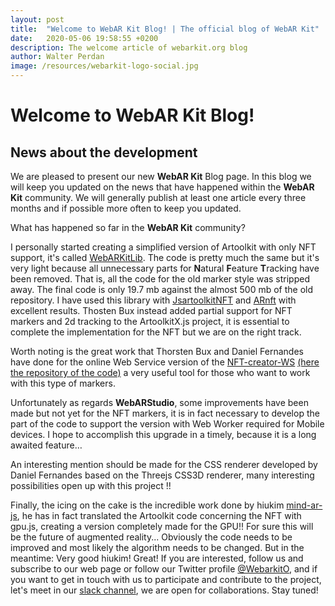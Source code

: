 ```yaml
---
layout: post
title:  "Welcome to WebAR Kit Blog! | The official blog of WebAR Kit"
date:   2020-05-06 19:58:55 +0200
description: The welcome article of webarkit.org blog
author: Walter Perdan
image: /resources/webarkit-logo-social.jpg
---
```

# Welcome to WebAR Kit Blog!
## News about the development

We are pleased to present our new **WebAR Kit** Blog page. In this blog we will keep you updated on the news that have happened within the **WebAR Kit** community. We will generally publish at least one article every three months and if possible more often to keep you updated.

What has happened so far in the **WebAR Kit** community?

I personally started creating a simplified version of Artoolkit with only NFT support, it's called [WebARKitLib](https://github.com/webarkit/WebARKitLib). The code is pretty much the same but it's very light because all unnecessary parts for **N**atural **F**eature **T**racking have been removed. That is, all the code for the old marker style was stripped away. The final code is only 19.7 mb against the almost 500 mb of the old repository. I have used this library with [JsartoolkitNFT](https://github.com/webarkit/jsartoolkitNFT) and [ARnft](https://github.com/webarkit/ARnft) with excellent results.
Thosten Bux instead added partial support for NFT markers and 2d tracking to the ArtoolkitX.js project, it is essential to complete the implementation for the NFT but we are on the right track.

Worth noting is the great work that Thorsten Bux and Daniel Fernandes have done for the online Web Service version of the [NFT-creator-WS](http://nftcreator.tripod-digital.co.nz/) [(here the repository of the code)](https://github.com/webarkit/NFT-Creator-WS) a very useful tool for those who want to work with this type of markers.

Unfortunately as regards **WebARStudio**, some improvements have been made but not yet for the NFT markers, it is in fact necessary to develop the part of the code to support the version with Web Worker required for Mobile devices. I hope to accomplish this upgrade in a timely, because it is a long awaited feature…

An interesting mention should be made for the CSS renderer developed by Daniel Fernandes based on the Threejs CSS3D renderer, many interesting possibilities open up with this project !!

Finally, the icing on the cake is the incredible work done by hiukim [mind-ar-js](https://github.com/webarkit/mind-ar-js), he has in fact translated the Artoolkit code concerning the NFT with gpu.js, creating a version completely made for the GPU!! For sure this will be the future of augmented reality... Obviously the code needs to be improved and most likely the algorithm needs to be changed. But in the meantime: Very good hiukim! Great!
If you are interested, follow us and subscribe to our web page or follow our Twitter profile [@WebarkitO](https://twitter.com/WebarkitO), and if you want to get in touch with us to participate and contribute to the project, let's meet in our [slack channel](https://join.slack.com/t/webarkit/shared_invite/zt-eupovakz-7e2spEifwn~rOHC0vpaWhw), we are open for collaborations.
Stay tuned!
